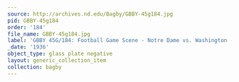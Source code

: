 ```yaml
---
source: http://archives.nd.edu/Bagby/GBBY-45g184.jpg
pid: GBBY-45g184
order: '184'
file_name: GBBY-45g184.jpg
label: 'GBBY 45G/184: Football Game Scene - Notre Dame vs. Washington - 1936'
_date: '1936'
object_type: glass plate negative
layout: generic_collection_item
collection: bagby
---
```

